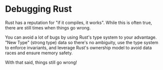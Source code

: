 # Debugging Rust

Rust has a reputation for "if it compiles, it works". While this is often true, there are still times when things go wrong.

You can avoid a lot of bugs by using Rust's type system to your advantage. "New Type" (strong type) data so there's no ambiguity, use the type system to enforce invariants, and leverage Rust's ownership model to avoid data races and ensure memory safety.

With that said, things still go wrong!
